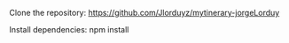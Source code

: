 Clone the repository:
https://github.com/Jlorduyz/mytinerary-jorgeLorduy

Install dependencies:
npm install

